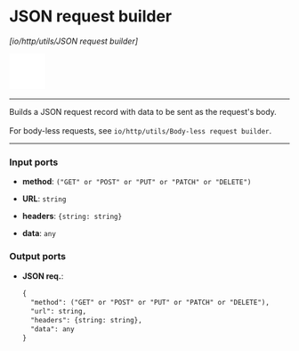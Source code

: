 # JSON request builder

_[io/http/utils/JSON request builder]_

![icon](</assets/icons/7341443a-8a0a-4a83-b302-effdb497c0f3.png>)

---

Builds a JSON request record with data to be sent as the request's body.<br>
<br>
For body-less requests, see `io/http/utils/Body-less request builder`.<br>

---

### Input ports

* __method__: ` ("GET" or "POST" or "PUT" or "PATCH" or "DELETE") `


* __URL__: ` string `


* __headers__: ` {string: string} `


* __data__: ` any `

### Output ports

* __JSON req.__: 
    ```
    {
      "method": ("GET" or "POST" or "PUT" or "PATCH" or "DELETE"),
      "url": string,
      "headers": {string: string},
      "data": any
    }
    ```

